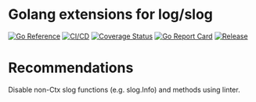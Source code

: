 # Golang extensions for log/slog

[![Go Reference](https://pkg.go.dev/badge/github.com/powerman/slogx.svg)](https://pkg.go.dev/github.com/powerman/slogx)
[![CI/CD](https://github.com/powerman/slogx/workflows/CI/CD/badge.svg?event=push)](https://github.com/powerman/slogx/actions?query=workflow%3ACI%2FCD)
[![Coverage Status](https://coveralls.io/repos/github/powerman/slogx/badge.svg?branch=master)](https://coveralls.io/github/powerman/slogx?branch=master)
[![Go Report Card](https://goreportcard.com/badge/github.com/powerman/slogx)](https://goreportcard.com/report/github.com/powerman/slogx)
[![Release](https://img.shields.io/github/v/release/powerman/slogx)](https://github.com/powerman/slogx/releases/latest)

# Recommendations
 Disable non-Ctx slog functions (e.g. slog.Info) and methods using linter.
